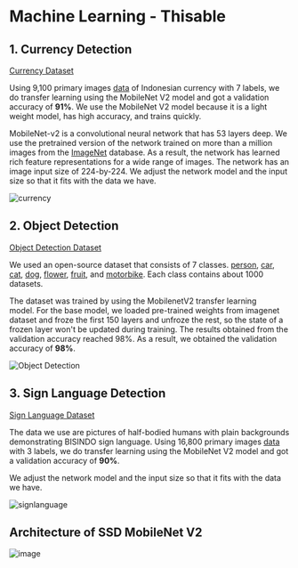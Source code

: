 # Machine Learning - Thisable

## 1. Currency Detection
[Currency Dataset](https://www.kaggle.com/datasets/najmaaaaaaaaa/currencyhp)

Using 9,100 primary images [data](https://www.kaggle.com/datasets/najmaaaaaaaaa/currencyhp) of Indonesian currency with 7 labels, we do transfer learning using the MobileNet V2 model and got a validation accuracy of **91%**. We use the MobileNet V2 model because it is a light weight model, has high accuracy, and trains quickly.

MobileNet-v2 is a convolutional neural network that has 53 layers deep. We use the pretrained version of the network trained on more than a million images from the [ImageNet](https://www.image-net.org/) database. As a result, the network has learned rich feature representations for a wide range of images. The network has an image input size of 224-by-224.
We adjust the network model and the input size so that it fits with the data we have.


![currency](https://user-images.githubusercontent.com/76579538/173192217-87d0bf4a-05eb-4aa2-8890-d92b00f89b85.png)


## 2. Object Detection
[Object Detection Dataset](https://www.kaggle.com/datasets/jfachrel/object-detection-thisabel)

We used an open-source dataset that consists of 7 classes. [person](https://www.kaggle.com/datasets/laurentmih/aisegmentcom-matting-human-datasets), [car](https://ai.stanford.edu/~jkrause/cars/car_dataset.html), [cat](https://www.kaggle.com/c/dogs-vs-cats), [dog](https://www.kaggle.com/c/dogs-vs-cats), [flower](http://www.image-net.org), [fruit](https://www.kaggle.com/moltean/fruits), and [motorbike](http://host.robots.ox.ac.uk/pascal/VOC). Each class contains about 1000 datasets.

The dataset was trained by using the MobilenetV2 transfer learning model. For the base model, we loaded pre-trained weights from imagenet dataset and froze the first 150 layers and unfroze the rest, so the state of a frozen layer won't be updated during training. The results obtained from the validation accuracy reached 98%. As a result, we obtained the validation accuracy of **98%**.

![Object Detection](https://user-images.githubusercontent.com/44915001/173232407-cdae40d2-9884-4837-b0b0-ce517f0f9d8b.png)

## 3. Sign Language Detection
[Sign Language Dataset](https://www.kaggle.com/datasets/najmaaaaaaaaa/data-augment)

The data we use are pictures of half-bodied humans with plain backgrounds demonstrating BISINDO sign language. Using 16,800 primary images [data](https://www.kaggle.com/datasets/najmaaaaaaaaa/data-augment) with 3 labels, we do transfer learning using the MobileNet V2 model and got a validation accuracy of **90%**.

We adjust the network model and the input size so that it fits with the data we have.

![signlanguage](https://user-images.githubusercontent.com/76579538/173191442-1e2681c7-ba02-41a7-bc7c-e8cc201bb049.png)


## Architecture of SSD MobileNet V2

![image](https://user-images.githubusercontent.com/76579538/173220485-6999cc1d-d9cf-4ec5-8558-91e873dd2b81.png)

